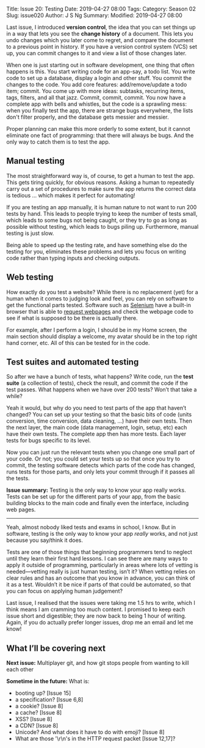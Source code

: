 Title: Issue 20: Testing
Date: 2019-04-27 08:00
Tags: 
Category: Season 02
Slug: issue020
Author: J S Ng
Summary: 
Modified: 2019-04-27 08:00

Last issue, I introduced **version control**, the idea that you can set things up in a way that lets you see the **change history** of a document. This lets you undo changes which you later come to regret, and compare the document to a previous point in history. If you have a version control system (VCS) set up, you can commit changes to it and view a list of those changes later.

When one is just starting out in software development, one thing that often happens is this. You start writing code for an app-say, a todo list. You write code to set up a database, display a login and other stuff. You commit the changes to the code. You add core features: add/remove/update a todo item; commit. You come up with more ideas: subtasks, recurring items, tags, filters, and all that jazz. Commit, commit, commit. You now have a complete app with bells and whistles, but the code is a sprawling mess: when you finally test the app, there are strange bugs everywhere, the lists don't filter properly, and the database gets messier and messier.

Proper planning can make this more orderly to some extent, but it cannot eliminate one fact of programming: that there will always be bugs. And the only way to catch them is to test the app.

## Manual testing

The most straightforward way is, of course, to get a human to test the app. This gets tiring quickly, for obvious reasons. Asking a human to repeatedly carry out a set of procedures to make sure the app returns the correct data is tedious … which makes it perfect for automating!

If you are testing an app manually, it is human nature to not want to run 200 tests by hand. This leads to people trying to keep the number of tests small, which leads to some bugs not being caught, or they try to go as long as possible without testing, which leads to bugs piling up. Furthermore, manual testing is just slow.

Being able to speed up the testing rate, and have something else do the testing for you, eliminates these problems and lets you focus on writing code rather than typing inputs and checking outputs.

## Web testing

How exactly do you test a website? While there is no replacement (yet) for a human when it comes to judging look and feel, you can rely on software to get the functional parts tested. Software such as [Selenium](https://www.seleniumhq.org/) have a built-in browser that is able to [request webpages](https://buttondown.email/laymansguide/archive/a6941efd-86bf-4fd8-92c9-009fe14a8c2a) and check the webpage code to see if what is supposed to be there is actually there.

For example, after I perform a login, I should be in my Home screen, the main section should display a welcome, my avatar should be in the top right hand corner, etc. All of this can be tested for in the code.

## Test suites and automated testing

So after we have a bunch of tests, what happens? Write code, run the **test suite** (a collection of tests), check the result, and commit the code if the test passes. What happens when we have over 200 tests? Won’t that take a while?

Yeah it would, but why do you need to test parts of the app that haven’t changed? You can set up your testing so that the basic bits of code (units conversion, time conversion, data cleaning, …) have their own tests. Then the next layer, the main code (data management, login, setup, etc) each have their own tests. The complete app then has more tests. Each layer tests for bugs specific to its level.

Now you can just run the relevant tests when you change one small part of your code. Or not; you could set your tests up so that once you try to commit, the testing software detects which parts of the code has changed, runs tests for those parts, and only lets your commit through if it passes all the tests.

**Issue summary:** Testing is the only way to know your app really works. Tests can be set up for the different parts of your app, from the basic building blocks to the main code and finally even the interface, including web pages.

-----

Yeah, almost nobody liked tests and exams in school, I know. But in software, testing is the only way to know your app *really* works, and not just because you say/think it does.

Tests are one of those things that beginning programmers tend to neglect until they learn their first hard lessons. I can see there are many ways to apply it outside of programming, particularly in areas where lots of vetting is needed—vetting really is just human testing, isn’t it? When vetting relies on clear rules and has an outcome that you know in advance, you can think of it as a test. Wouldn’t it be nice if parts of that could be automated, so that you can focus on applying human judgement?

Last issue, I realised that the issues were taking me 1.5 hrs to write, which I think means I am cramming too much content. I promised to keep each issue short and digestible; they are now back to being 1 hour of writing. Again, if you do actually prefer longer issues, drop me an email and let me know!

## What I’ll be covering next

**Next issue:** Multiplayer git, and how git stops people from wanting to kill each other

**Sometime in the future:** What is:

- booting up? [Issue 15]
- a specification? [Issue 6,8]
- a cookie? [Issue 8]
- a cache? [Issue 8]
- XSS? [Issue 8]
- a CDN? [Issue 8]
- Unicode? And what does it have to do with emoji? [Issue 8]
- What are those '\r\n's in the HTTP request packet [Issue 12,17]?
